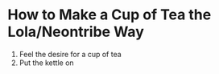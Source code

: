 # How to Make a Cup of Tea the Lola/Neontribe Way

1. Feel the desire for a cup of tea
1. Put the kettle on
